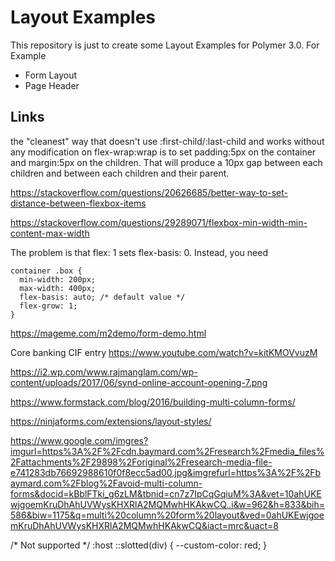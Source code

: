 # Layout Examples

This repository is just to create some Layout Examples for Polymer 3.0. For Example
* Form Layout
* Page Header 


## Links

the "cleanest" way that doesn't use :first-child/:last-child and works without any modification on flex-wrap:wrap is to set padding:5px on the container and margin:5px on the children. That will produce a 10px gap between each children and between each children and their parent.

https://stackoverflow.com/questions/20626685/better-way-to-set-distance-between-flexbox-items

https://stackoverflow.com/questions/29289071/flexbox-min-width-min-content-max-width

The problem is that flex: 1 sets flex-basis: 0. Instead, you need
```
container .box {
  min-width: 200px;
  max-width: 400px;
  flex-basis: auto; /* default value */
  flex-grow: 1;
}
```

https://mageme.com/m2demo/form-demo.html

Core banking CIF entry
https://www.youtube.com/watch?v=kitKMOVvuzM

https://i2.wp.com/www.rajmanglam.com/wp-content/uploads/2017/06/synd-online-account-opening-7.png


https://www.formstack.com/blog/2016/building-multi-column-forms/

https://ninjaforms.com/extensions/layout-styles/

https://www.google.com/imgres?imgurl=https%3A%2F%2Fcdn.baymard.com%2Fresearch%2Fmedia_files%2Fattachments%2F29898%2Foriginal%2Fresearch-media-file-e741283db76692988610f0f8ecc5ad00.jpg&imgrefurl=https%3A%2F%2Fbaymard.com%2Fblog%2Favoid-multi-column-forms&docid=kBblFTki_g6zLM&tbnid=cn7z7IpCqGqiuM%3A&vet=10ahUKEwjgoemKruDhAhUVWysKHXRlA2MQMwhHKAkwCQ..i&w=962&h=833&bih=586&biw=1175&q=multi%20column%20form%20layout&ved=0ahUKEwjgoemKruDhAhUVWysKHXRlA2MQMwhHKAkwCQ&iact=mrc&uact=8


/* Not supported */
:host ::slotted(div) {
  --custom-color: red;
}

